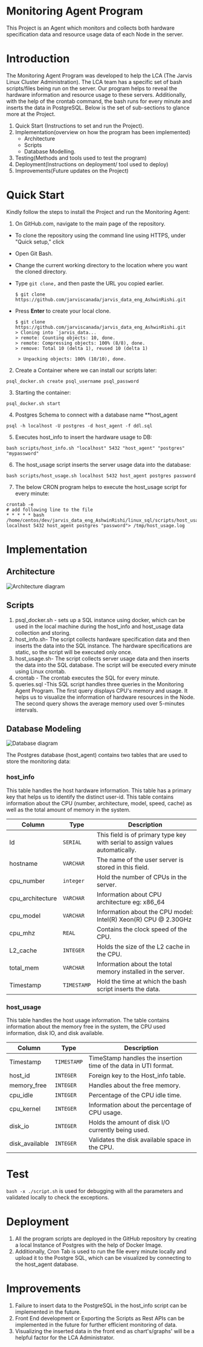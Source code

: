 # Monitoring Agent Program
This Project is an Agent which monitors and collects both hardware specification data and resource usage data of each Node in the server.

# Introduction
The Monitoring Agent Program was developed to help the LCA (The Jarvis Linux Cluster Administration). The LCA team has a specific set of bash scripts/files being run on the server. Our program helps to reveal the hardware information and resource usage to these servers. Additionally, with the help of the crontab command, the bash runs for every minute and inserts the data in PostgreSQL. Below is the set of sub-sections to glance more at the Project.

1. Quick Start (Instructions to set and run the Project).
2. Implementation(overview on how the program has been implemented)
	- Architecture
	- Scripts
	- Database Modelling.
3. Testing(Methods and tools used to test the program)
4. Deployment(Instructions on deployment/ tool used to deploy) 
5. Improvements(Future updates on the Project)
# Quick Start
Kindly follow the steps to install the Project and run the Monitoring Agent:
1. On GitHub.com, navigate to the main page of the repository.
    
-   To clone the repository using the command line using HTTPS, under "Quick setup," click
-   Open Git Bash.
-   Change the current working directory to the location where you want the cloned directory.
-   Type `git clone,` and then paste the URL you copied earlier.
    
    ```shell
    $ git clone https://github.com/jarviscanada/jarvis_data_eng_AshwinRishi.git
    ```
    
-   Press **Enter** to create your local clone.
    
    ```shell
    $ git clone https://github.com/jarviscanada/jarvis_data_eng_AshwinRishi.git
    > Cloning into `jarvis_data...
    > remote: Counting objects: 10, done.
    > remote: Compressing objects: 100% (8/8), done.
    > remove: Total 10 (delta 1), reused 10 (delta 1)
    
     > Unpacking objects: 100% (10/10), done.
    ```
2.    Create a Container where we can install our scripts later:
```
psql_docker.sh create psql_username psql_password
```
3.   Starting the container:
```
psql_docker.sh start
```
4. Postgres Schema to connect with a database name **host_agent
```
psql -h localhost -U postgres -d host_agent -f ddl.sql    
```
5. Executes host_info to insert the hardware usage to DB:
```
bash scripts/host_info.sh "localhost" 5432 "host_agent" "postgres" "mypassword"
```
6. The host_usage script inserts the server usage data into the database:
```
bash scripts/host_usage.sh localhost 5432 host_agent postgres password
```
7.  The below CRON program helps to execute the host_usage script for every minute:
```
crontab -e
# add following line to the file
* * * * * bash /home/centos/dev/jarvis_data_eng_AshwinRishi/linux_sql/scripts/host_usage.sh localhost 5432 host_agent postgres "password"> /tmp/host_usage.log
```

# Implementation
## Architecture
![Architecture diagram](./assets/Architecture.jpg)

## Scripts

1. psql_docker.sh - sets up a SQL instance using docker, which can be used in the local machine during the host_info and host_usage data collection and storing.
2.  host_info.sh- The script collects hardware specification data and then inserts the data into the SQL instance. The hardware specifications are static, so the script will be executed only once.
3.  host_usage.sh- The script collects server usage data and then inserts the data into the SQL database. The script will be executed every minute using Linux crontab.
4. crontab - The crontab executes the SQL for every minute.
5. queries.sql -This SQL script handles three queries in the Monitoring Agent Program. The first query displays CPU's memory and usage. It helps us to visualize the information of hardware resources in the Node. The second query shows the average memory used over 5-minutes intervals.

## Database Modeling
![Database diagram](./assets/sqlDataModel.jpg)


The Postgres database (host_agent) contains two tables that are used to store the monitoring data:

### host_info

This table handles the host hardware information. This table has a primary key that helps us to identify the distinct user-id. This table contains information about the CPU (number, architecture, model, speed, cache) as well as the total amount of memory in the system.

Column | Type | Description
--------------|------|--------------
Id | `SERIAL` | This field is of primary type key with serial to assign values automatically.
hostname | `VARCHAR` | The name of the user server is stored in this field.
cpu_number | `integer` | Hold the number of CPUs in the server.
cpu_architecture | `VARCHAR` | Information about CPU architecture eg: x86_64
cpu_model | `VARCHAR` | Information about the CPU model: Intel(R) Xeon(R) CPU @ 2.30GHz
cpu_mhz | `REAL` | Contains the clock speed of the CPU.
L2_cache | `INTEGER` | Holds the size of the L2 cache in the CPU.
total_mem | `VARCHAR` |Information about the total memory installed in the server.
Timestamp | `TIMESTAMP` | Hold the time at which the bash script inserts the data.

### host_usage

This table handles the host usage information. The table
contains information about the memory free in the system, the CPU used information, disk IO, and disk available.

Column | Type | Description
--------------|------|--------------
Timestamp | `TIMESTAMP` | TimeStamp handles the insertion time of the data in UTI format.
host_id | `INTEGER` | Foreign key to the Host_info table.
memory_free | `INTEGER` | Handles about the free memory.
cpu_idle | `INTEGER` | Percentage of the CPU idle time.
cpu_kernel | ` INTEGER ` | Information about the percentage of CPU usage.
disk_io | `INTEGER` | Holds the amount of disk I/O currently being used.
disk_available | `INTEGER` | Validates the disk available space in the CPU.

# Test
`bash -x ./script.sh` is used for debugging with all the parameters and validated locally to check the exceptions. 

# Deployment
1. All the program scripts are deployed in the GitHub repository by creating a local Instance of Postgres with the help of Docker Image. 
2.  Additionally, Cron Tab is used to run the file every minute locally and upload it to the Postgre SQL, which can be visualized by connecting to the host_agent database.

# Improvements
1. Failure to insert data to the PostgreSQL in the host_info script can be implemented in the future.
2. Front End development or Exporting the Scripts as Rest APIs can be implemented in the future for further efficient monitoring of data.
3. Visualizing the inserted data in the front end as chart's/graphs' will be a helpful factor for the LCA Administrator. 

